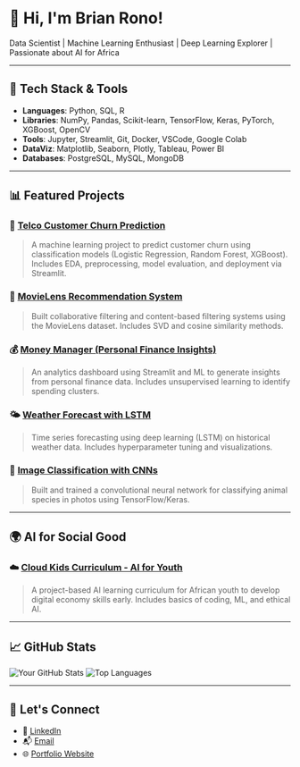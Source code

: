 # 👋 Hi, I'm Brian Rono!

Data Scientist | Machine Learning Enthusiast | Deep Learning Explorer | Passionate about AI for Africa

---

## 🔧 Tech Stack & Tools
- **Languages**: Python, SQL, R
- **Libraries**: NumPy, Pandas, Scikit-learn, TensorFlow, Keras, PyTorch, XGBoost, OpenCV
- **Tools**: Jupyter, Streamlit, Git, Docker, VSCode, Google Colab
- **DataViz**: Matplotlib, Seaborn, Plotly, Tableau, Power BI
- **Databases**: PostgreSQL, MySQL, MongoDB

---

## 📊 Featured Projects

### 📌 [Telco Customer Churn Prediction](https://github.com/BrianRono7/Phase_3_Project)
> A machine learning project to predict customer churn using classification models (Logistic Regression, Random Forest, XGBoost). Includes EDA, preprocessing, model evaluation, and deployment via Streamlit.

### 🎥 [MovieLens Recommendation System](https://github.com/BrianRono7/Phase_4_Project)
> Built collaborative filtering and content-based filtering systems using the MovieLens dataset. Includes SVD and cosine similarity methods.

### 💰 [Money Manager (Personal Finance Insights)](https://github.com/your-username/money-manager-insights)
> An analytics dashboard using Streamlit and ML to generate insights from personal finance data. Includes unsupervised learning to identify spending clusters.

### 🌤️ [Weather Forecast with LSTM](https://github.com/your-username/weather-lstm)
> Time series forecasting using deep learning (LSTM) on historical weather data. Includes hyperparameter tuning and visualizations.

### 🧠 [Image Classification with CNNs](https://github.com/your-username/image-classification-cnn)
> Built and trained a convolutional neural network for classifying animal species in photos using TensorFlow/Keras.

---

## 🌍 AI for Social Good
### ☁️ [Cloud Kids Curriculum - AI for Youth](https://github.com/your-username/cloud-kids-curriculum)
> A project-based AI learning curriculum for African youth to develop digital economy skills early. Includes basics of coding, ML, and ethical AI.

---

## 📈 GitHub Stats

![Your GitHub Stats](https://github-readme-stats.vercel.app/api?username=BrianRono7&show_icons=true&theme=radical)
![Top Languages](https://github-readme-stats.vercel.app/api/top-langs/?username=BrianRono7&layout=compact&theme=radical)

---

## 🔗 Let's Connect

- 💼 [LinkedIn](https://www.linkedin.com/in/brian-rono)
- 📬 [Email](engbriankrono@gmail.com)
- 🌐 [Portfolio Website](https://your-website.com)

